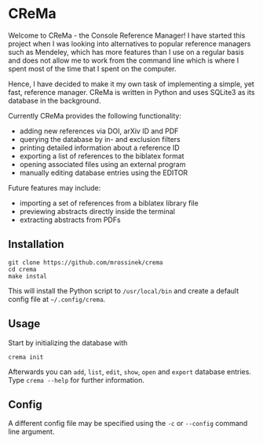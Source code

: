 # CReMa

Welcome to CReMa - the Console Reference Manager!
I have started this project when I was looking into alternatives to popular
reference managers such as Mendeley, which has more features than I use on a
regular basis and does not allow me to work from the command line which is
where I spent most of the time that I spent on the computer.

Hence, I have decided to make it my own task of implementing a simple, yet
fast, reference manager. CReMa is written in Python and uses SQLite3 as its
database in the background.

Currently CReMa provides the following functionality:
* adding new references via DOI, arXiv ID and PDF
* querying the database by in- and exclusion filters
* printing detailed information about a reference ID
* exporting a list of references to the biblatex format
* opening associated files using an external program
* manually editing database entries using the EDITOR

Future features may include:
* importing a set of references from a biblatex library file
* previewing abstracts directly inside the terminal
* extracting abstracts from PDFs


## Installation
```
git clone https://github.com/mrossinek/crema
cd crema
make instal
```

This will install the Python script to `/usr/local/bin` and create a default
config file at `~/.config/crema`.


## Usage
Start by initializing the database with
```
crema init
```
Afterwards you can `add`, `list`, `edit`, `show`, `open` and `export` database
entries. Type `crema --help` for further information.


## Config
A different config file may be specified using the `-c` or `--config` command
line argument.
